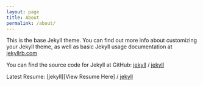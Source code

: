 ```yaml
---
layout: page
title: About
permalink: /about/
---
```


This is the base Jekyll theme. You can find out more info about customizing your Jekyll theme, as well as basic Jekyll usage documentation at [jekyllrb.com](https://jekyllrb.com/)

You can find the source code for Jekyll at GitHub:
[jekyll][jekyll-organization] /
[jekyll](https://github.com/jekyll/jekyll)


[jekyll-organization]: https://github.com/jekyll

Latest Resume:
[jekyll][View Resume Here] /
[jekyll](https://github.com/siddhesh2263/portfolio_site/blob/5fc1a49d951efff97d7374a46d6b20fa574f3aae/2023-CBR650R-Brochure.pdf)